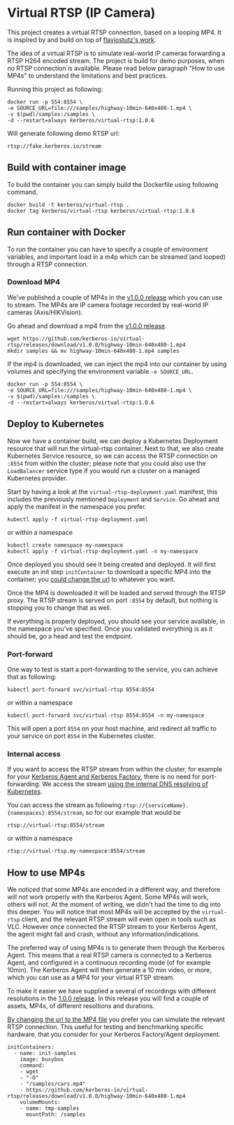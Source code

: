 # Virtual RTSP (IP Camera)

This project creates a virtual RTSP connection, based on a looping MP4. It is inspired by and build on top of [flaviostutz's work](https://github.com/flaviostutz/rtsp-relay).

The idea of a virtual RTSP is to simulate real-world IP cameras forwarding a RTSP H264 encoded stream. The project is build for demo purposes, when no RTSP connection is available. Please read below paragraph "How to use MP4s" to understand the limitations and best practices.

Running this project as following:

    docker run -p 554:8554 \
    -e SOURCE_URL=file:///samples/highway-10min-640x480-1.mp4 \
    -v $(pwd)/samples:/samples \
    -d --restart=always kerberos/virtual-rtsp:1.0.6

Will generate following demo RTSP url:

    rtsp://fake.kerberos.io/stream

## Build with container image

To build the container you can simply build the Dockerfile using following command.

    docker build -t kerberos/virtual-rtsp .
    docker tag kerberos/virtual-rtsp kerberos/virtual-rtsp:1.0.6

## Run container with Docker

To run the container you can have to specify a couple of environment variables, and important load in a m4p which can be streamed (and looped) through a RTSP connection.

### Download MP4

We've published a couple of MP4s in the [v1.0.0 release](https://github.com/kerberos-io/virtual-rtsp/releases/tag/v1.0.0) which you can use to stream. The MP4s are IP camera footage recorded by real-world IP cameras (Axis/HIKVision).

Go ahead and download a mp4 from the [v1.0.0 release](https://github.com/kerberos-io/virtual-rtsp/releases/tag/v1.0.0).

    wget https://github.com/kerberos-io/virtual-rtsp/releases/download/v1.0.0/highway-10min-640x480-1.mp4
    mkdir samples && mv highway-10min-640x480-1.mp4 samples

If the mp4 is downloaded, we can inject the mp4 into our container by using volumes and specifying the environment variable `-e SOURCE_URL`.

    docker run -p 554:8554 \
    -e SOURCE_URL=file:///samples/highway-10min-640x480-1.mp4 \
    -v $(pwd)/samples:/samples \
    -d --restart=always kerberos/virtual-rtsp:1.0.6
    
## Deploy to Kubernetes

Now we have a container build, we can deploy a Kubernetes Deployment resource that will run the virtual-rtsp container. Next to that, we also create Kubernetes Service resource, so we can access the RTSP connection on `:8554` from within the cluster; please note that you could also use the `LoadBalancer` service type if you would run a cluster on a managed Kubernetes provider.

Start by having a look at the `virtual-rtsp-deployment.yaml` manifest, this includes the previously mentioned `Deployment` and `Service`. Go ahead and apply the manifest in the namespace you prefer.

    kubectl apply -f virtual-rtsp-deployment.yaml 

or within a namespace

    kubectl create namespace my-namespace
    kubectl apply -f virtual-rtsp-deployment.yaml -n my-namespace

Once deployed you should see it being created and deployed. It will first execute an init step `initContainer` to download a specific MP4 into the container; you [could change the url](https://github.com/kerberos-io/virtual-rtsp/blob/master/virtual-rtsp-deployment.yaml#L28) to whatever you want.

Once the MP4 is downloaded it will be loaded and served through the RTSP proxy. The RTSP stream is served on port `:8554` by default, but nothing is stopping you to change that as well.

If everything is properly deployed, you should see your service available, in the namespace you've specified. Once you validated everything is as it should be, go a head and test the endpoint.

### Port-forward

One way to test is start a port-forwarding to the service, you can achieve that as following:

    kubectl port-forward svc/virtual-rtsp 8554:8554

or within a namespace

    kubectl port-forward svc/virtual-rtsp 8554:8554 -n my-namespace

This will open a port `8554` on your host machine, and redirect all traffic to your service on port `8554` in the Kubernetes cluster.

### Internal access

If you want to access the RTSP stream from within the cluster, for example for your [Kerberos Agent and Kerberos Factory](https://doc.kerberos.io/factory/first-things-first/), there is no need for port-forwarding. We access the stream [using the internal DNS resolving of Kubernetes](https://kubernetes.io/docs/concepts/services-networking/dns-pod-service/).

You can access the stream as following `rtsp://{serviceName}.{namespaces}:8554/stream`, so for our example that would be

    rtsp://virtual-rtsp:8554/stream

or within a namespace

    rtsp://virtual-rtsp.my-namespace:8554/stream

## How to use MP4s

We noticed that some MP4s are encoded in a different way, and therefore will not work properly with the Kerberos Agent. Some MP4s will work, others will not. At the moment of writing, we didn't had the time to dig into this deeper. You will notice that most MP4s will be accepted by the `virtual-rtsp` client, and the relevant RTSP stream will even open in tools such as VLC. However once connected the RTSP stream to your Kerberos Agent, the agent might fail and crash, without any information/indications.

The preferred way of using MP4s is to generate them through the Kerberos Agent. This means that a real RTSP camera is connected to a Kerberos Agent, and configured in a continuous recording mode (of for example 10min). The Kerberos Agent will then generate a 10 min video, or more, which you can use as a MP4 for your virtual RTSP stream.

To make it easier we have supplied a several of recordings with different resolutions in the [1.0.0 release](https://github.com/kerberos-io/virtual-rtsp/releases/tag/v1.0.0). In this release you will find a couple of assets, MP4s, of different resoltions and durations.

[By changing the url to the MP4 file](https://github.com/kerberos-io/virtual-rtsp/blob/master/virtual-rtsp-deployment.yaml#L28) you prefer you can simulate the relevant RTSP connection. This useful for testing and benchmarking specific hardware, that you consider for your Kerberos Factory/Agent deployment.

    initContainers:
      - name: init-samples
        image: busybox
        command:
        - wget
        - "-O"
        - "/samples/cars.mp4"
        - https://github.com/kerberos-io/virtual-rtsp/releases/download/v1.0.0/highway-10min-640x480-1.mp4
        volumeMounts:
        - name: tmp-samples
          mountPath: /samples

